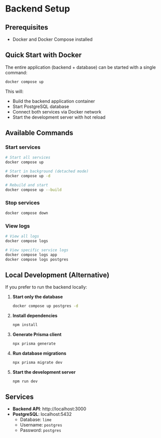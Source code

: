 # Backend Setup

## Prerequisites
- Docker and Docker Compose installed

## Quick Start with Docker

The entire application (backend + database) can be started with a single command:

```bash
docker compose up
```

This will:
- Build the backend application container
- Start PostgreSQL database
- Connect both services via Docker network
- Start the development server with hot reload

## Available Commands

### Start services
```bash
# Start all services
docker compose up

# Start in background (detached mode)
docker compose up -d

# Rebuild and start
docker compose up --build
```

### Stop services
```bash
docker compose down
```

### View logs
```bash
# View all logs
docker compose logs

# View specific service logs
docker compose logs app
docker compose logs postgres
```

## Local Development (Alternative)

If you prefer to run the backend locally:

1. **Start only the database**
   ```bash
   docker compose up postgres -d
   ```

2. **Install dependencies**
   ```bash
   npm install
   ```

3. **Generate Prisma client**
   ```bash
   npx prisma generate
   ```

4. **Run database migrations**
   ```bash
   npx prisma migrate dev
   ```

5. **Start the development server**
   ```bash
   npm run dev
   ```

## Services

- **Backend API**: http://localhost:3000
- **PostgreSQL**: localhost:5432
  - Database: `lime`
  - Username: `postgres`
  - Password: `postgres`
